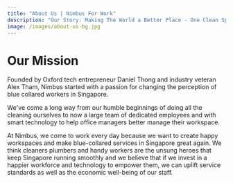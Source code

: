 ```yaml
---
title: "About Us | Nimbus For Work"
description: "Our Story: Making The World a Better Place - One Clean Space at a Time"
image: /images/about-us-bg.jpg
---
```


# Our Mission

Founded by Oxford tech entrepreneur Daniel Thong and industry veteran Alex Tham, Nimbus started with a passion for changing the perception of blue collared workers in Singapore.

We've come a long way from our humble beginnings of doing all the cleaning ourselves to now a large team of dedicated employees and with smart technology to help office managers better manage their workspace.

At Nimbus, we come to work every day because we want to create happy workspaces and make blue-collared services in Singapore great again. We think cleaners plumbers and handy workers are the unsung heroes that keep Singapore running smoothly and we believe that if we invest in a happier workforce and technology to empower them, we can uplift service standards as well as the economic well-being of our staff.
